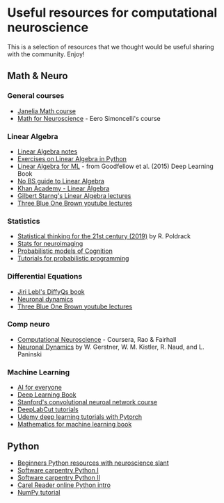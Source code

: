 # Useful resources for computational neuroscience
This is a selection of resources that we thought would be useful sharing with the community. Enjoy!

## Math & Neuro
### General courses
* [Janelia Math course](https://github.com/JaneliaMLCourse/MathClub/blob/master/README.md)
* [Math for Neuroscience](https://youtube.com/playlist?list=PLhOZWeo463baxX56-Qnt3jiG6P76a4gis) - Eero Simoncelli's course

### Linear Algebra
* [Linear Algebra notes](https://python-intro.quantecon.org/linear_algebra.html)
* [Exercises on Linear Algebra in Python](https://www.w3resource.com/python-exercises/numpy/linear-algebra/index.php)
* [Linear Algebra for ML](https://www.deeplearningbook.org/contents/linear_algebra.html) - from Goodfellow et al. (2015) Deep Learning Book
* [No BS guide to Linear Algebra](http://minireference.com/static/tutorials/linear_algebra_in_4_pages.pdf)
* [Khan Academy - Linear Algebra](https://www.khanacademy.org/math/linear-algebra)
* [Gilbert Starng's Linear Algebra lectures](https://ocw.mit.edu/courses/mathematics/18-06-linear-algebra-spring-2010/video-lectures/)
* [Three Blue One Brown youtube lectures](https://www.youtube.com/playlist?list=PLZHQObOWTQDPD3MizzM2xVFitgF8hE_ab)

### Statistics
* [Statistical thinking for the 21st century (2019)](https://statsthinking21.github.io/statsthinking21-core-site/) by R. Poldrack
* [Stats for neuroimaging](https://learn-neuroimaging.github.io/tutorials-and-resources/statistics/)
* [Probabilistic models of Cognition](https://probmods.org/)
* [Tutorials for probabilistic programming](https://www.pymc.io/projects/docs/en/stable/learn/core_notebooks/index.html#)

### Differential Equations
* [Jiri Lebl's DiffyQs book](https://www.jirka.org/diffyqs/)
* [Neuronal dynamics](https://neuronaldynamics-exercises.readthedocs.io/en/latest/)
* [Three Blue One Brown youtube lectures](https://www.youtube.com/playlist?list=PLZHQObOWTQDNPOjrT6KVlfJuKtYTftqH6)

### Comp neuro
* [Computational Neuroscience](https://www.coursera.org/learn/computational-neuroscience) - Coursera, Rao & Fairhall
* [Neuronal Dynamics](https://neuronaldynamics.epfl.ch/) by W. Gerstner, W. M. Kistler, R. Naud, and L. Paninski

### Machine Learning
* [AI for everyone](https://www.coursera.org/learn/ai-for-everyone)
* [Deep Learning Book](http://www.deeplearningbook.org/)
* [Stanford's convolutional neuroal network course](http://cs231n.stanford.edu/2019/syllabus.html)
* [DeepLabCut tutorials](https://github.com/AlexEMG/DeepLabCut/blob/master/examples/README.md)
* [Udemy deep learning tutorials with Pytorch](https://github.com/udacity/deep-learning-v2-pytorch)
* [Mathematics for machine learning book](https://mml-book.github.io/book/mml-book.pdf)

## Python
* [Beginners Python resources with neuroscience slant](https://twitter.com/roxana_zeraati/status/1252021563744030720)
* [Software carpentry Python I](https://swcarpentry.github.io/python-novice-inflammation/)
* [Software carpentry Python II](http://swcarpentry.github.io/python-novice-gapminder/)
* [Carel Reader online Python intro](https://compedu.stanford.edu/karel-reader/docs/python/en/intro.html)
* [NumPy tutorial](https://cs231n.github.io/python-numpy-tutorial/)
